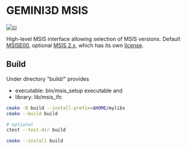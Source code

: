 # GEMINI3D MSIS

[![ci](https://github.com/gemini3d/msis/actions/workflows/ci.yml/badge.svg)](https://github.com/gemini3d/msis/actions/workflows/ci.yml)

High-level MSIS interface allowing selection of MSIS versions.
Default
[MSISE00](https://map.nrl.navy.mil/map/pub/nrl/NRLMSIS/NRLMSISE-00),
optional
[MSIS 2.x](https://map.nrl.navy.mil/map/pub/nrl/NRLMSIS/), which has its own
[license](./src/msis2/nrlmsis2.1_license.txt).

## Build

Under directory "build/" provides

* executable: bin/msis_setup executable and
* library: lib/msis_ifc

```sh
cmake -B build --install-prefix=$HOME/mylibs
cmake --build build

# optional
ctest --test-dir build

cmake --install build
```
